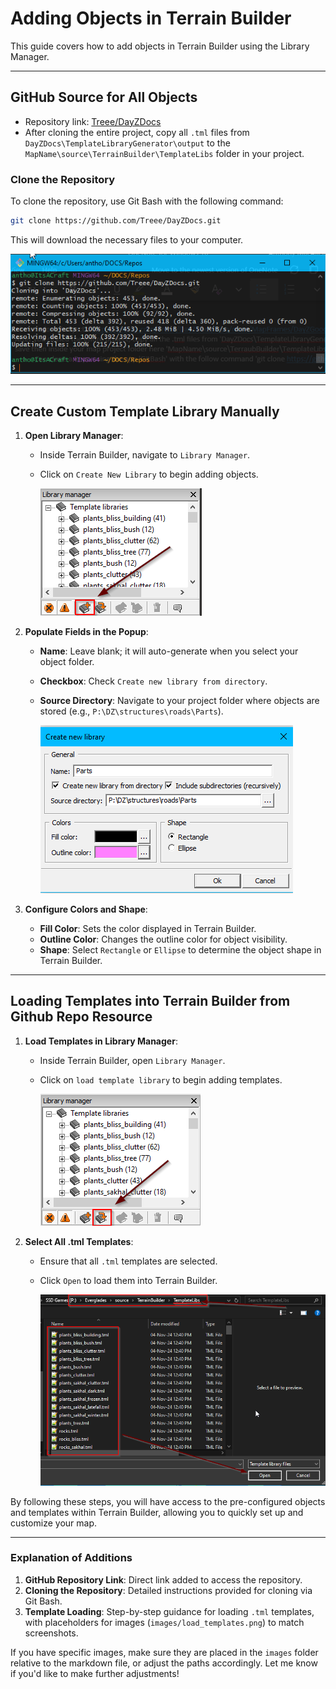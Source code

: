 # Adding Objects in Terrain Builder

This guide covers how to add objects in Terrain Builder using the Library Manager.

---

## GitHub Source for All Objects

- Repository link: [Treee/DayZDocs](https://github.com/Treee/DayZDocs/blob/main/MapFrames/DayZGoodMapFrameValues.md)
- After cloning the entire project, copy all `.tml` files from `DayZDocs\TemplateLibraryGenerator\output` to the `MapName\source\TerrainBuilder\TemplateLibs` folder in your project.

### Clone the Repository

To clone the repository, use Git Bash with the following command:

```bash
git clone https://github.com/Treee/DayZDocs.git
```

This will download the necessary files to your computer.

![Git Bash Cloning Sample](images/gitbash_clone_repo.png)

---

## Create Custom Template Library Manually

1. **Open Library Manager**:
   - Inside Terrain Builder, navigate to `Library Manager`.
   - Click on `Create New Library` to begin adding objects.

      ![Create New Library](images/create_new_library.png)

2. **Populate Fields in the Popup**:
   - **Name**: Leave blank; it will auto-generate when you select your object folder.
   - **Checkbox**: Check `Create new library from directory`.
   - **Source Directory**: Navigate to your project folder where objects are stored (e.g., `P:\DZ\structures\roads\Parts`).

      ![Create New Library](images/create_new_library_popup.png)

3. **Configure Colors and Shape**:
   - **Fill Color**: Sets the color displayed in Terrain Builder.
   - **Outline Color**: Changes the outline color for object visibility.
   - **Shape**: Select `Rectangle` or `Ellipse` to determine the object shape in Terrain Builder.

---

## Loading Templates into Terrain Builder from Github Repo Resource

1. **Load Templates in Library Manager**:
   - Inside Terrain Builder, open `Library Manager`.
   - Click on `load template library` to begin adding templates.

      ![Load Templates](images/load_existing_library.png)

2. **Select All .tml Templates**:
   - Ensure that all `.tml` templates are selected.
   - Click `Open` to load them into Terrain Builder.

      ![Load Templates](images/load_existing_library_selected.png)

By following these steps, you will have access to the pre-configured objects and templates within Terrain Builder, allowing you to quickly set up and customize your map.

---

### Explanation of Additions

1. **GitHub Repository Link**: Direct link added to access the repository.
2. **Cloning the Repository**: Detailed instructions provided for cloning via Git Bash.
3. **Template Loading**: Step-by-step guidance for loading `.tml` templates, with placeholders for images (`images/load_templates.png`) to match screenshots.
  
If you have specific images, make sure they are placed in the `images` folder relative to the markdown file, or adjust the paths accordingly. Let me know if you'd like to make further adjustments!
